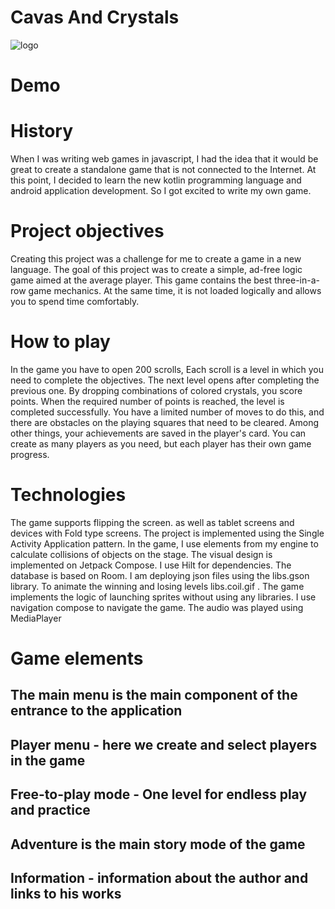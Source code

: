 Cavas And Crystals 
========
![logo](https://github.com/user-attachments/assets/b7e392d9-3e62-4190-b1a2-cd04561b7a96)

# Demo

# History

When I was writing web games in javascript, I had the idea that it would be great to create a standalone game that is not connected to the Internet. At this point, I decided to learn the new kotlin programming language and android application development. So I got excited to write my own game.


# Project objectives
Creating this project was a challenge for me to create a game in a new language. The goal of this project was to create a simple, ad-free logic game aimed at the average player. This game contains the best three-in-a-row game mechanics. At the same time, it is not loaded logically and allows you to spend time comfortably.

# How to play
In the game you have to open 200 scrolls, Each scroll is a level in which you need to complete the objectives. The next level opens after completing the previous one. By dropping combinations of colored crystals, you score points. When the required number of points is reached, the level is completed successfully. You have a limited number of moves to do this, and there are obstacles on the playing squares that need to be cleared. Among other things, your achievements are saved in the player's card. You can create as many players as you need, but each player has their own game progress.

# Technologies
The game supports flipping the screen. as well as tablet screens and devices with Fold type screens.
The project is implemented using the Single Activity Application pattern. In the game, I use elements from my engine to calculate collisions of objects on the stage. The visual design is implemented on Jetpack Compose. I use Hilt for dependencies. The database is based on Room. I am deploying json files using the libs.gson library. To animate the winning and losing levels libs.coil.gif . The game implements the logic of launching sprites without using any libraries. I use navigation compose to navigate the game. The audio was played using MediaPlayer

# Game elements
## The main menu is the main component of the entrance to the application
## Player menu - here we create and select players in the game
## Free-to-play mode - One level for endless play and practice
## Adventure is the main story mode of the game
## Information - information about the author and links to his works
